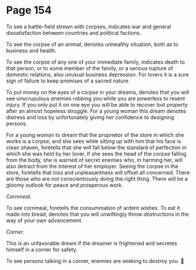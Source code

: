 # Page 154
To see a battle-field strewn with corpses, indicates war and general
dissatisfaction between countries and political factions.


To see the corpse of an animal, denotes unhealthy situation,
both as to business and health.


To see the corpse of any one of your immediate family, indicates death
to that person, or to some member of the family, or a serious
rupture of domestic relations, also unusual business depression.
For lovers it is a sure sign of failure to keep promises of
a sacred nature.


To put money on the eyes of a corpse in your dreams, denotes that you will see
unscrupulous enemies robbing you while you are powerless to resent injury.
If you only put it on one eye you will be able to recover lost property after
an almost hopeless struggle. For a young woman this dream denotes distress
and loss by unfortunately giving her confidence to designing persons.


For a young woman to dream that the proprietor of the store in
which she works is a corpse, and she sees while sitting up with him
that his face is clean shaven, foretells that she will fall below
the standard of perfection in which she was held by her lover.
If she sees the head of the corpse falling from the body, she is
warned of secret enemies who, in harming her, will also detract
from the interest of her employer. Seeing the corpse in the store,
foretells that loss and unpleasantness will offset all concerned.
There are those who are not conscientiously doing the right thing.
There will be a gloomy outlook for peace and prosperous work.


_Cornmeal_.


To see cornmeal, foretells the consummation of ardent wishes.
To eat it made into bread, denotes that you will unwittingly
throw obstructions in the way of your own advancement.


_Corner_.


This is an unfavorable dream if the dreamer is frightened and secretes
himself in a corner for safety.


To see persons talking in a corner, enemies are seeking to destroy you.
